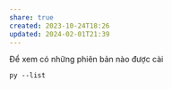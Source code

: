 ```yaml
---
share: true
created: 2023-10-24T18:26
updated: 2024-02-01T21:39
---
```

Để xem có những phiên bản nào được cài
```
py --list
```

